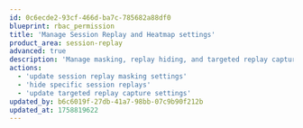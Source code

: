 ```yaml
---
id: 0c6ecde2-93cf-466d-ba7c-785682a88df0
blueprint: rbac_permission
title: 'Manage Session Replay and Heatmap settings'
product_area: session-replay
advanced: true
description: 'Manage masking, replay hiding, and targeted replay capture settings'
actions:
  - 'update session replay masking settings'
  - 'hide specific session replays'
  - 'update targeted replay capture settings'
updated_by: b6c6019f-27db-41a7-98bb-07c9b90f212b
updated_at: 1758819622
---
```

